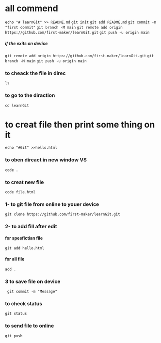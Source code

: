 # all commend
```echo "# learnGit" >> README.md```
```git init```
```git add README.md```
```git commit -m "first commit"```
```git branch -M main```
```git remote add origin https://github.com/first-maker/learnGit.git```
```git push -u origin main```
##### if the exits on device
```git remote add origin https://github.com/first-maker/learnGit.git```
```git branch -M main```
```git push -u origin main```

### to cheack the file in direc
```ls```


### to go to the diraction
```cd learnGit ```

# to creat file then print some thing on it 
```echo "#Git" >>hello.html``` 
### to oben direact in new window  VS
```code .```
### to creat new file 
```code file.html```
### 1- to git file from online to youer device
```git clone https://github.com/first-maker/learnGit.git```
### 2- to add fill after edit 
#### for spesfictian file
```git add hello.html```
#### for all  file
``` add . ```
### 3 to save file on device
``` git commit -m "Message"```
### to check status
```git status```
### to send file to online
```git push```